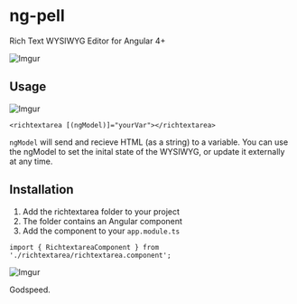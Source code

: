 # ng-pell
Rich Text WYSIWYG Editor for Angular 4+

![Imgur](http://i.imgur.com/77MWAjO.png)

## Usage

![Imgur](http://i.imgur.com/7ebtm9l.png)

```
<richtextarea [(ngModel)]="yourVar"></richtextarea>
```

`ngModel` will send and recieve HTML (as a string) to a variable.
You can use the ngModel to set the inital state of the WYSIWYG, or update it externally at any time.

## Installation 

1. Add the richtextarea folder to your project
2. The folder contains an Angular component
3. Add the component to your `app.module.ts`

```
import { RichtextareaComponent } from './richtextarea/richtextarea.component';
```

![Imgur](http://i.imgur.com/MDZJ1wl.png)



Godspeed.
  
